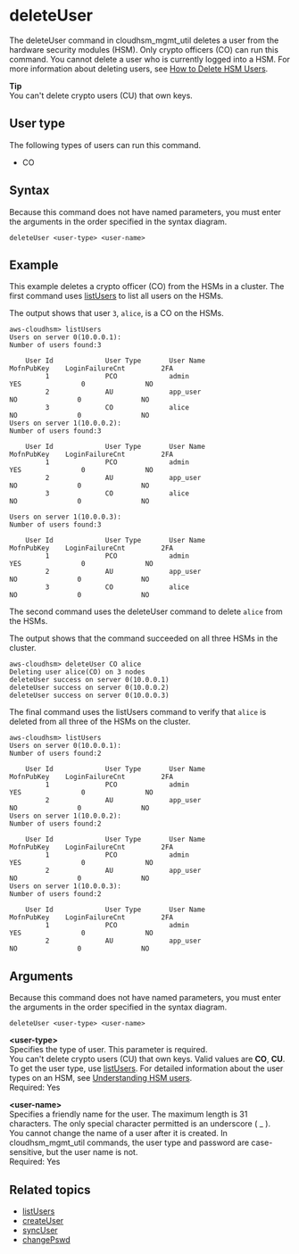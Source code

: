 # deleteUser<a name="cloudhsm_mgmt_util-deleteUser"></a>

The deleteUser command in cloudhsm\_mgmt\_util deletes a user from the hardware security modules \(HSM\)\. Only crypto officers \(CO\) can run this command\. You cannot delete a user who is currently logged into a HSM\. For more information about deleting users, see [How to Delete HSM Users](cli-users.md#delete-user)\.

**Tip**  
You can't delete crypto users \(CU\) that own keys\.

## User type<a name="deleteUser-userType"></a>

The following types of users can run this command\.
+ CO

## Syntax<a name="deleteUser-syntax"></a>

Because this command does not have named parameters, you must enter the arguments in the order specified in the syntax diagram\.

```
deleteUser <user-type> <user-name>
```

## Example<a name="deleteUser-examples"></a>

This example deletes a crypto officer \(CO\) from the HSMs in a cluster\. The first command uses [listUsers](cloudhsm_mgmt_util-listUsers.md) to list all users on the HSMs\.

The output shows that user `3`, `alice`, is a CO on the HSMs\.

```
aws-cloudhsm> listUsers
Users on server 0(10.0.0.1):
Number of users found:3

    User Id             User Type       User Name                          MofnPubKey    LoginFailureCnt         2FA
         1              PCO             admin                                   YES               0               NO
         2              AU              app_user                                 NO               0               NO
         3              CO              alice                                    NO               0               NO
Users on server 1(10.0.0.2):
Number of users found:3

    User Id             User Type       User Name                          MofnPubKey    LoginFailureCnt         2FA
         1              PCO             admin                                   YES               0               NO
         2              AU              app_user                                 NO               0               NO
         3              CO              alice                                    NO               0               NO

Users on server 1(10.0.0.3):
Number of users found:3

    User Id             User Type       User Name                          MofnPubKey    LoginFailureCnt         2FA
         1              PCO             admin                                   YES               0               NO
         2              AU              app_user                                 NO               0               NO
         3              CO              alice                                    NO               0               NO
```

The second command uses the deleteUser command to delete `alice` from the HSMs\. 

The output shows that the command succeeded on all three HSMs in the cluster\.

```
aws-cloudhsm> deleteUser CO alice
Deleting user alice(CO) on 3 nodes
deleteUser success on server 0(10.0.0.1)
deleteUser success on server 0(10.0.0.2)
deleteUser success on server 0(10.0.0.3)
```

The final command uses the listUsers command to verify that `alice` is deleted from all three of the HSMs on the cluster\.

```
aws-cloudhsm> listUsers
Users on server 0(10.0.0.1):
Number of users found:2

    User Id             User Type       User Name                          MofnPubKey    LoginFailureCnt         2FA
         1              PCO             admin                                   YES               0               NO
         2              AU              app_user                                 NO               0               NO
Users on server 1(10.0.0.2):
Number of users found:2

    User Id             User Type       User Name                          MofnPubKey    LoginFailureCnt         2FA
         1              PCO             admin                                   YES               0               NO
         2              AU              app_user                                 NO               0               NO
Users on server 1(10.0.0.3):
Number of users found:2

    User Id             User Type       User Name                          MofnPubKey    LoginFailureCnt         2FA
         1              PCO             admin                                   YES               0               NO
         2              AU              app_user                                 NO               0               NO
```

## Arguments<a name="deleteUser-params"></a>

Because this command does not have named parameters, you must enter the arguments in the order specified in the syntax diagram\.

```
deleteUser <user-type> <user-name>
```

**<user\-type>**  
Specifies the type of user\. This parameter is required\.   
You can't delete crypto users \(CU\) that own keys\.
Valid values are **CO**, **CU**\.  
To get the user type, use [listUsers](cloudhsm_mgmt_util-listUsers.md)\. For detailed information about the user types on an HSM, see [Understanding HSM users](manage-hsm-users-chsm-cli.md#understanding-users)\.  
Required: Yes

**<user\-name>**  
Specifies a friendly name for the user\. The maximum length is 31 characters\. The only special character permitted is an underscore \( \_ \)\.  
You cannot change the name of a user after it is created\. In cloudhsm\_mgmt\_util commands, the user type and password are case\-sensitive, but the user name is not\.  
Required: Yes

## Related topics<a name="deleteUser-seealso"></a>
+ [listUsers](cloudhsm_mgmt_util-listUsers.md)
+ [createUser](cloudhsm_mgmt_util-createUser.md)
+ [syncUser](cloudhsm_mgmt_util-syncUser.md)
+ [changePswd](cloudhsm_mgmt_util-changePswd.md)
